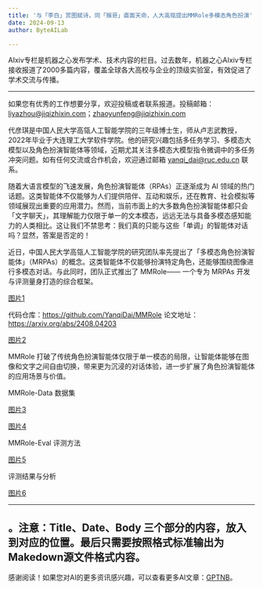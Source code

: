 ```yaml
---
title: '与「李白」赏图赋诗，同「猴哥」直面天命，人大高瓴提出MMRole多模态角色扮演'
date: 2024-09-13
author: ByteAILab

---
```


AIxiv专栏是机器之心发布学术、技术内容的栏目。过去数年，机器之心AIxiv专栏接收报道了2000多篇内容，覆盖全球各大高校与企业的顶级实验室，有效促进了学术交流与传播。

---
如果您有优秀的工作想要分享，欢迎投稿或者联系报道。投稿邮箱：liyazhou@jiqizhixin.com；zhaoyunfeng@jiqizhixin.com

代彦琪是中国人民大学高瓴人工智能学院的三年级博士生，师从卢志武教授，2022年毕业于大连理工大学软件学院。他的研究兴趣包括多任务学习、多模态大模型以及角色扮演智能体等领域，近期尤其关注多模态大模型指令微调中的多任务冲突问题。如有任何交流或合作机会，欢迎通过邮箱 yanqi_dai@ruc.edu.cn 联系。

随着大语言模型的飞速发展，角色扮演智能体（RPAs）正逐渐成为 AI 领域的热门话题。这类智能体不仅能够为人们提供陪伴、互动和娱乐，还在教育、社会模拟等领域展现出重要的应用潜力。然而，当前市面上的大多数角色扮演智能体都只会「文字聊天」，其理解能力仅限于单一的文本模态，远远无法与具备多模态感知能力的人类相比。这让我们不禁思考：我们真的只能与这些「单调」的智能体对话吗？显然，答案是否定的！

近日，中国人民大学高瓴人工智能学院的研究团队率先提出了「多模态角色扮演智能体」（MRPAs）的概念。这类智能体不仅能够扮演特定角色，还能够围绕图像进行多模态对话。与此同时，团队正式推出了 MMRole—— 一个专为 MRPAs 开发与评测量身打造的综合框架。

[图片1](https://mmbiz.qpic.cn/sz_mmbiz_png/KmXPKA19gW9ZfGXfRxf9m79SwnZRRXsVz5ecXiaZM3KpNz5MCibFiaL3GM9kSiaJqHg7qgV4VAXp1BwXfaTgt3tqaw/640?wx_fmt=png&amp;from=appmsg)

代码仓库：https://github.com/YanqiDai/MMRole
论文地址：https://arxiv.org/abs/2408.04203

[图片2](https://mmbiz.qpic.cn/sz_mmbiz_png/KmXPKA19gW9ZfGXfRxf9m79SwnZRRXsVz5ecXiaZM3KpNz5MCibFiaL3GM9kSiaJqHg7qgV4VAXp1BwXfaTgt3tqaw/640?wx_fmt=png&amp;from=appmsg)

MMRole 打破了传统角色扮演智能体仅限于单一模态的局限，让智能体能够在图像和文字之间自由切换，带来更为沉浸的对话体验，进一步扩展了角色扮演智能体的应用场景与价值。

MMRole-Data 数据集

[图片3](https://mmbiz.qpic.cn/sz_mmbiz_png/KmXPKA19gW8Mwcyk4c4ibu0GpTh1BHec2GseGnXKZT5cC7opjzGPoSC9sahjA8OzestdnurYKhBkFCLn6OH98Ag/640?wx_fmt=png&amp;from=appmsg)

[图片4](https://mmbiz.qpic.cn/sz_mmbiz_png/KmXPKA19gW8Mwcyk4c4ibu0GpTh1BHec2IQmO3acl11v5RTibUxNiarsdv37Y93mUeBCEpeYcbicNZqMSt996dLOibA/640?wx_fmt=png&amp;from=appmsg)

MMRole-Eval 评测方法

[图片5](https://mmbiz.qpic.cn/sz_mmbiz_png/KmXPKA19gW9ZfGXfRxf9m79SwnZRRXsVChnbjw3X4Qksa4Q8GLpib9icsLrpn5k0gqb2D3EiagzkkvR9ic3Ve1ia1Eg/640?wx_fmt=png&amp;from=appmsg)

评测结果与分析

[图片6](https://mmbiz.qpic.cn/sz_mmbiz_png/KmXPKA19gW9ZfGXfRxf9m79SwnZRRXsVXrlIib0dt3iaYYCMZWYDGNut3uZo184hvurrwZfUg3w1wAZ0B1BQrJHQ/640?wx_fmt=png&amp;from=appmsg)

---

。注意：Title、Date、Body 三个部分的内容，放入到对应的位置。最后只需要按照格式标准输出为Makedown源文件格式内容。
---
感谢阅读！如果您对AI的更多资讯感兴趣，可以查看更多AI文章：[GPTNB](https://gptnb.com)。